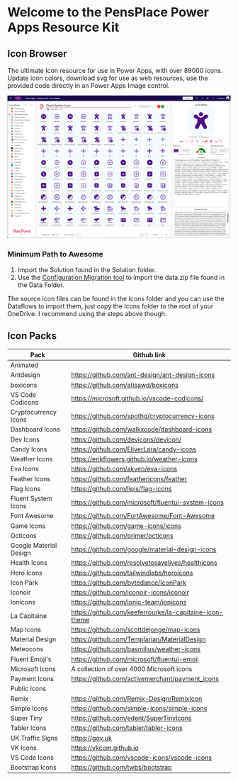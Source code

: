 # Welcome to the PensPlace Power Apps Resource Kit

## Icon Browser

The ultimate Icon resource for use in Power Apps, with over 89000 icons. Update icon colors, download svg for use as web resources, use the provided code directly in an Power Apps Image control.

![Icon Browser](/Assets/screen1.png)

### Minimum Path to Awesome

1. Import the Solution found in the Solution folder.
2. Use the [Configuration Migration tool](https://learn.microsoft.com/en-us/power-platform/alm/configure-and-deploy-tools) to import the data.zip file found in the Data Folder.

The source icon files can be found in the Icons folder and you can use the Dataflows to import them, just copy the Icons folder to the root of your OneDrive. I recommend using the steps above though.

## Icon Packs

| Pack | Github link |
|--------------|-----------------|
| Animated | 
| Antdesign | https://github.com/ant-design/ant-design-icons |
| boxicons | https://github.com/atisawd/boxicons|
| VS Code Codicons| https://microsoft.github.io/vscode-codicons/|
| Cryptocurrency Icons| https://github.com/spothq/cryptocurrency-icons|
| Dashboard Icons | https://github.com/walkxcode/dashboard-icons|
| Dev Icons | https://github.com/devicons/devicon/|
| Candy Icons | https://github.com/EliverLara/candy-icons|
| Weather Icons | https://erikflowers.github.io/weather-icons|
| Eva Icons | https://github.com/akveo/eva-icons|
| Feather Icons | https://github.com/feathericons/feather|
| Flag Icons | https://github.com/lipis/flag-icons|
| Fluent System Icons | https://github.com/microsoft/fluentui-system-icons|
| Font Awesome | https://github.com/FortAwesome/Font-Awesome|
| Game Icons | https://github.com/game-icons/icons|
| Octicons | https://github.com/primer/octicons|
| Google Material Design | https://github.com/google/material-design-icons|
| Health Icons | https://github.com/resolvetosavelives/healthicons|
| Hero Icons |https://github.com/tailwindlabs/heroicons|
| Icon Park | https://github.com/bytedance/IconPark|
| Iconoir | https://github.com/iconoir-icons/iconoir|
| Ionicons | https://github.com/ionic-team/ionicons|
| La Capitaine | https://github.com/keeferrourke/la-capitaine-icon-theme|
| Map Icons | https://github.com/scottdejonge/map-icons|
| Material Design | https://github.com/Templarian/MaterialDesign|
| Meteocons | https://github.com/basmilius/weather-icons|
| Fluent Emoji's | https://github.com/microsoft/fluentui-emoji|
| Microsoft Icons | A collection of over 4000 Microsoft icons|
| Payment Icons | https://github.com/activemerchant/payment_icons|
| Public Icons | |
| Remix | https://github.com/Remix-Design/RemixIcon|
| Simple Icons | https://github.com/simple-icons/simple-icons|
| Super Tiny | https://github.com/edent/SuperTinyIcons|
| Tabler Icons | https://github.com/tabler/tabler-icons|
| UK Traffic Signs | https://gov.uk|
| VK Icons | https://vkcom.github.io|
| VS Code Icons | https://github.com/vscode-icons/vscode-icons|
| Bootstrap Icons | https://github.com/twbs/bootstrap|














